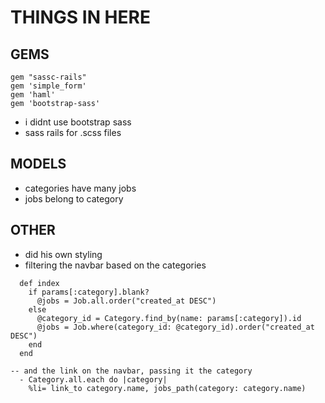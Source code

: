 # THINGS IN HERE

## GEMS

```
gem "sassc-rails"
gem 'simple_form'
gem 'haml'
gem 'bootstrap-sass'
```
- i didnt use bootstrap sass
- sass rails for .scss files

## MODELS
- categories have many jobs
- jobs belong to category

## OTHER
- did his own styling
- filtering the navbar based on the categories

```
  def index
    if params[:category].blank?
      @jobs = Job.all.order("created_at DESC")
    else
      @category_id = Category.find_by(name: params[:category]).id
      @jobs = Job.where(category_id: @category_id).order("created_at DESC")
    end
  end

-- and the link on the navbar, passing it the category
  - Category.all.each do |category|
    %li= link_to category.name, jobs_path(category: category.name)
```
